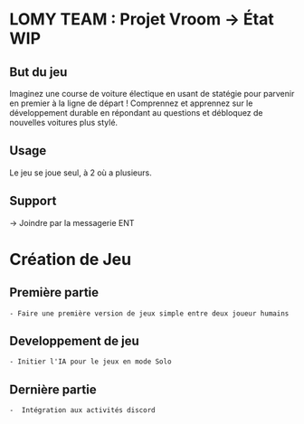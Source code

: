 # LOMY TEAM : Projet Vroom -> État WIP

## But du jeu 
Imaginez une course de voiture électique en usant de statégie pour parvenir en premier à la ligne de départ ! Comprennez et apprennez sur le développement durable en répondant au questions et débloquez de nouvelles voitures plus stylé.


## Usage
Le jeu se joue seul, à 2 où a plusieurs.

## Support
-> Joindre par la messagerie ENT 

# Création de Jeu
## Première partie
    - Faire une première version de jeux simple entre deux joueur humains

## Developpement de jeu

    - Initier l'IA pour le jeux en mode Solo

## Dernière partie

    -  Intégration aux activités discord

